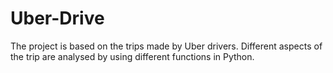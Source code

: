 # Uber-Drive
The project is based on the trips made by Uber drivers. Different aspects of the trip are analysed by using different functions in Python.
